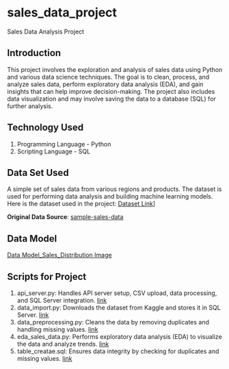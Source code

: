 # sales_data_project
Sales Data Analysis Project

## Introduction
This project involves the exploration and analysis of sales data using Python and various data science techniques. 
The goal is to clean, process, and analyze sales data, perform exploratory data analysis (EDA), and gain insights that can help improve decision-making. 
The project also includes data visualization and may involve saving the data to a database (SQL) for further analysis.

## Technology Used
1. Programming Language - Python
2. Scripting Language - SQL

## Data Set Used
A simple set of sales data from various regions and products. The dataset is used for performing data analysis and building machine learning models.
Here is the dataset used in the project: [Dataset Link](sample-sales-data.csv)]

**Original Data Source**: [sample-sales-data](https://www.kaggle.com/datasets/kyanyoga/sample-sales-data)

## Data Model
[Data Model_Sales_Distribution Image](Sales_Distribution.png)

## Scripts for Project
1. api_server.py: Handles API server setup, CSV upload, data processing, and SQL Server integration. [link](api_server.py)
2. data_import.py: Downloads the dataset from Kaggle and stores it in SQL Server. [link](data_import.py)
3. data_preprocessing.py: Cleans the data by removing duplicates and handling missing values. [link](data_preprocessing.py)
4. eda_sales_data.py: Performs exploratory data analysis (EDA) to visualize the data and analyze trends. [link](eda_sales_data.py)
5. table_creatae.sql: Ensures data integrity by checking for duplicates and missing values. [link](table_create.sql)


